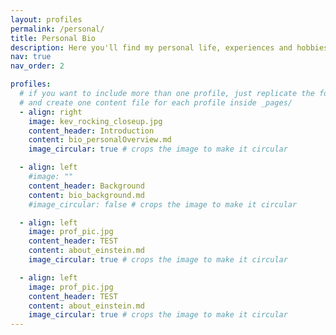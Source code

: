 ```yaml
---
layout: profiles
permalink: /personal/
title: Personal Bio
description: Here you'll find my personal life, experiences and hobbies. It's mostly guff, but a journey travelled is a story waiting to be told. Also, it has cat pictures!
nav: true
nav_order: 2

profiles:
  # if you want to include more than one profile, just replicate the following block
  # and create one content file for each profile inside _pages/
  - align: right
    image: kev_rocking_closeup.jpg
    content_header: Introduction
    content: bio_personalOverview.md
    image_circular: true # crops the image to make it circular

  - align: left
    #image: ""
    content_header: Background
    content: bio_background.md
    #image_circular: false # crops the image to make it circular

  - align: left
    image: prof_pic.jpg
    content_header: TEST
    content: about_einstein.md
    image_circular: true # crops the image to make it circular

  - align: left
    image: prof_pic.jpg
    content_header: TEST
    content: about_einstein.md
    image_circular: true # crops the image to make it circular
---
```

